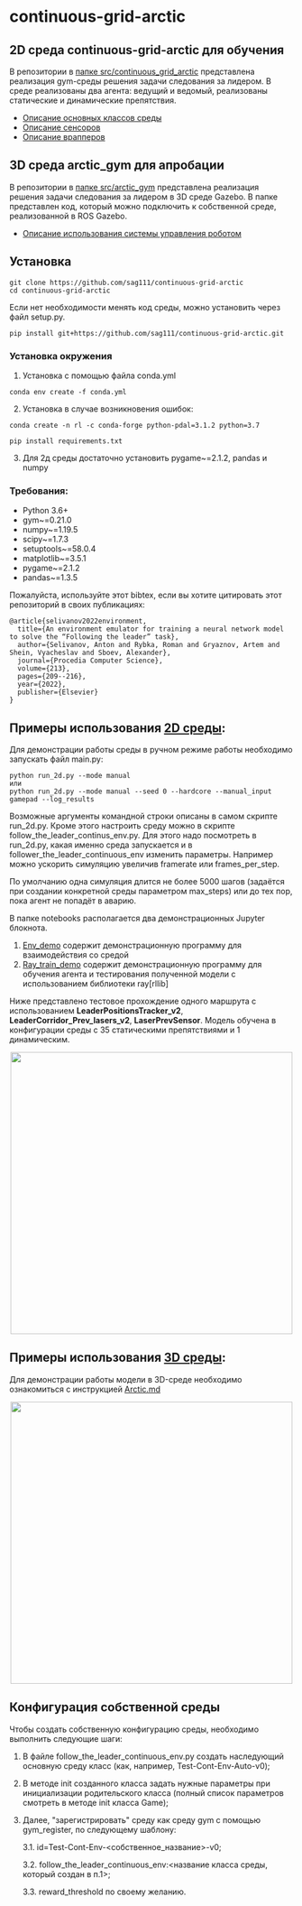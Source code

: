 # continuous-grid-arctic

## 2D среда continuous-grid-arctic для обучения 
В репозитории в [папке src/continuous_grid_arctic](src/continuous_grid_arctic) представлена реализация gym-среды решения задачи следования за лидером. В среде реализованы два агента: ведущий и ведомый, реализованы статические и динамические препятствия. 

- [Описание основных классов среды](docs/README.md)
- [Описание сенсоров](docs/Sensors.md)
- [Описание врапперов](docs/Wrappers.md)

## 3D среда arctic_gym для апробации
В репозитории в [папке src/arctic_gym](src/arctic_gym) представлена реализация решения задачи следования за лидером 
в 3D среде Gazebo. В папке представлен код, который можно подключить к собственной среде, реализованной в ROS Gazebo.

- [Описание использования системы управления роботом](docs/Arctic.md)

## Установка
```
git clone https://github.com/sag111/continuous-grid-arctic
cd continuous-grid-arctic
```
Если нет необходимости менять код среды, можно установить через файл setup.py.
```
pip install git+https://github.com/sag111/continuous-grid-arctic.git
```

### Установка окружения
1. Установка с помощью файла conda.yml 
``` 
conda env create -f conda.yml 
```

2. Установка в случае возникновения ошибок:
``` 
conda create -n rl -c conda-forge python-pdal=3.1.2 python=3.7 

pip install requirements.txt
```

3. Для 2д среды достаточно установить pygame~=2.1.2, pandas и numpy 


### Требования:
- Python 3.6+
- gym~=0.21.0
- numpy~=1.19.5
- scipy~=1.7.3
- setuptools~=58.0.4
- matplotlib~=3.5.1
- pygame~=2.1.2
- pandas~=1.3.5


Пожалуйста, используйте этот bibtex, если вы хотите цитировать этот репозиторий в своих публикациях:
```
@article{selivanov2022environment,
  title={An environment emulator for training a neural network model to solve the “Following the leader” task},
  author={Selivanov, Anton and Rybka, Roman and Gryaznov, Artem and Shein, Vyacheslav and Sboev, Alexander},
  journal={Procedia Computer Science},
  volume={213},
  pages={209--216},
  year={2022},
  publisher={Elsevier}
}
```


## Примеры использования [2D среды](src/continuous_grid_arctic):
Для демонстрации работы среды в ручном режиме работы необходимо запускать файл main.py:
```
python run_2d.py --mode manual
или
python run_2d.py --mode manual --seed 0 --hardcore --manual_input gamepad --log_results
```
Возможные аргументы командной строки описаны в самом скрипте run_2d.py. Кроме этого настроить среду можно в скрипте 
follow_the_leader_continus_env.py. Для этого надо посмотреть в run_2d.py, какая именно среда запускается и в
follower_the_leader_continuous_env изменить параметры. Например можно ускорить симуляцию увеличив framerate или 
frames_per_step. 

По умолчанию одна симуляция длится не более 5000 шагов (задаётся при создании конкретной среды параметром max_steps) 
или до тех пор, пока агент не попадёт в аварию.

В папке notebooks располагается два демонстрационных Jupyter блокнота. 
1. [Env_demo](src/continuous_grid_arctic/notebooks/Env_demo.ipynb) содержит демонстрационную программу для взаимодействия со средой
2. [Ray_train_demo](src/continuous_grid_arctic/notebooks/Ray_train_demo.ipynb) содержит демонстрационную программу для обучения агента и тестирования полученной модели 
с использованием библиотеки ray[rllib]

Ниже представлено тестовое прохождение одного маршрута с использованием **LeaderPositionsTracker_v2**, 
**LeaderCorridor_Prev_lasers_v2**, **LaserPrevSensor**. Модель обучена в конфигурации среды с 35 статическими 
препятствиями и 1 динамическим. 

<p align="center">
<img src="src/continuous_grid_arctic/figures/demo_video.gif" width="500">
</p>

## Примеры использования [3D среды](src/arctic_gym):
Для демонстрации работы модели в 3D-среде необходимо ознакомиться с инструкцией [Arctic.md](docs%2FArctic.md)

<p align="center">
<img src="src/arctic_gym/figures/demo_gazebo.gif" width="500">
</p>

## Конфигурация собственной среды
Чтобы создать собственную конфигурацию среды, необходимо выполнить следующие шаги: 
1. В файле follow_the_leader_continuous_env.py создать наследующий основную среду класс (как, например, Test-Cont-Env-Auto-v0);
2. В методе init созданного класса задать нужные параметры при инициализации родительского класса 
(полный список параметров смотреть в методе init класса Game);
3. Далее, "зарегистрировать" среду как среду gym с помощью gym_register, по следующему шаблону:

    3.1. id=Test-Cont-Env-<собственное_название>-v0;
    
    3.2. follow_the_leader_continuous_env:<название класса среды, который создан в п.1>;
    
    3.3. reward_threshold по своему желанию.



